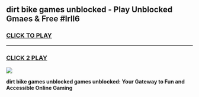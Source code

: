 
## dirt bike games unblocked - Play Unblocked Gmaes & Free #lrll6
<h3>
<a href="https://news.freeplayer.one?title=dirt_bike_games_unblocked&ref=03M">CLICK TO PLAY</a></h3>
<hr>

<h3>
<a href="https://news.freeplayer.one?title=dirt_bike_games_unblocked&ref=03M">CLICK 2 PLAY</a>
  
</h3>

<a href="https://news.freeplayer.one?title=dirt_bike_games_unblocked&ref=03M"><img src="https://clearcache.store/games.png"></a>


**dirt bike games unblocked games unblocked: Your Gateway to Fun and Accessible Online Gaming**
